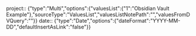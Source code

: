 
project:: {"type":"Multi","options":{"valuesList":{"1":"Obsidian Vault Example"},"sourceType":"ValuesList","valuesListNotePath":"","valuesFromDVQuery":""}}
date:: {"type":"Date","options":{"dateFormat":"YYYY-MM-DD","defaultInsertAsLink":"false"}}